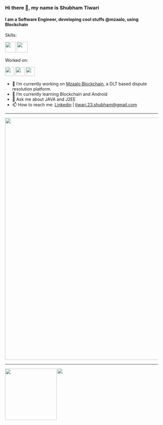 ### Hi there 👋, my name is Shubham Tiwari

#### I am a Software Engineer, developing cool stuffs @mzaalo, using Blockchain 

Skills:

<img src='https://img.shields.io/badge/Java-ED8B00?style=for-the-badge&logo=java&logoColor=white' height='35'/> <img src='https://img.shields.io/badge/MySQL-00000F?style=for-the-badge&logo=mysql&logoColor=white' height='35' />

Worked on:

<img src='https://img.shields.io/badge/Android-3DDC84?style=for-the-badge&logo=android&logoColor=white' height='30'/> <img src='https://img.shields.io/badge/Python-3776AB?style=for-the-badge&logo=python&logoColor=white' height='30'/> <img src='https://img.shields.io/badge/JavaScript-323330?style=for-the-badge&logo=javascript&logoColor=F7DF1E' height='30'/>

- 🔭 I’m currently working on [Mzaalo Blockchain](), a DLT based dispute resolution platform.
- 🌱 I’m currently learning Blockchain and Android
- 💬 Ask me about JAVA and J2EE
- 📫 How to reach me: [Linkedin](https://www.linkedin.com/in/shubham-tiwari-977391187/) | [tiwari.23.shubham@gmail.com]() 

---

<a href="https://github.com/ryo-ma/github-profile-trophy">
  <img width=800 src="https://github-profile-trophy.vercel.app/?username=Shubham-tiwari123&column=6&margin-w=10"/>
</a>

---

<div>
  <img height="170" align="left" src="https://github-readme-stats.vercel.app/api?username=Shubham-tiwari123&count_private=true&include_all_commits=true" />
  <img src="https://github-readme-stats.vercel.app/api/top-langs/?username=Shubham-tiwari123&layout=compact" />
</div>
